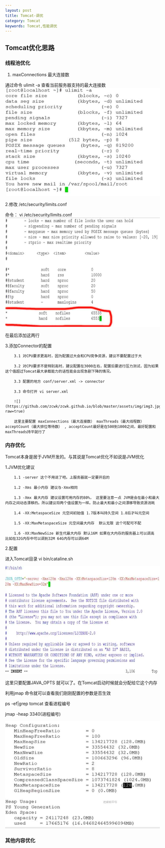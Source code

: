 ```yaml
---
layout: post
title: Tomcat-调优
category: Tomcat
keywords: Tomcat,性能调优
---
```


## Tomcat优化思路

### 线程池优化
1. maxConnections 最大连接数

通过命令 ulimit -a 查看当前服务器支持的最大连接数
![](https://github.com/zcwk/zcwk.github.io/blob/master/assets/img/img1.png?raw=true)

2.修改 /etc/security/limits.conf

命令： vi /etc/security/limits.conf
![](https://github.com/zcwk/zcwk.github.io/blob/master/assets/img/img2.jpg?raw=true)

在最后添加这两行

3.添加Connector的配置

		3.1 对CPU要求更高时，因为配置过大会和CPU竞争资源，建议不要配置过于大

		3.2 对CPU要求不是特别高时，建议配置在3000左右，配置后要进行压力测试，因为如果这个值超过Tomcat最大承载能力的话性能会出现急剧下降的情况。

		3.3 配置的地方 conf/server.xml -> connector

		3.3 命令打开 vi server.xml

		![](https://github.com/zcwk/zcwk.github.io/blob/master/assets/img/img3.jpg?raw=true)

		这里主要配置 maxConnections（最大连接数） maxThreads（最大线程数） acceptCount（最大排位等待数） , acceptCount最好是在500到1000之间，最好配置和maxThreads持平就行了


### 内存优化

Tomcat本身是居于JVM开发的。与其说是Tomcat优化不如说是JVM优化

1.JVM优化建议

		1.1 -server 这个不用说了吧。上服务器就一定要开启的

		1.2 -Xms 最小内存 建议与-Xmx相同

		1.3 -Xmx 最大内存 建议设置可用内存的80%， 这里要注意一点 JVM是会在最小和最大内存之间动态漂移的。所以建议将两个值设置为一样。防止最大和最小之间漂移导致资源消耗

		1.4 -XX:MetaspaceSize 元空间初始值 1.7版本叫持久空间 1.8后才叫元空间 

		1.5 -XX:MaxMetaspaceSize 元空间最大内存  默认无限 这个可配可不配

		1.6 -XX:MaxNewSize 新生代最大内存 默认16M 如果在大内存的服务器上可以调高 比如在32G内存中可以调到32M 64G内存可以调64M

2.配置

进入Tomcat目录  vi bin/cataline.sh

![](https://github.com/zcwk/zcwk.github.io/blob/master/assets/img/img4.jpg?raw=true)

这里只要配置JAVA_OPTS 就可以了。在Tomcat启动时候就会分配给它这个内存

利用jmap 命令就可以查看我们刚刚配置的参数是否生效

ps -ef|grep tomcat 查看进程编号

jmap -heap 3340(进程编号)

![](https://github.com/zcwk/zcwk.github.io/blob/master/assets/img/img5.jpg?raw=true)









### 其他内容优化




















